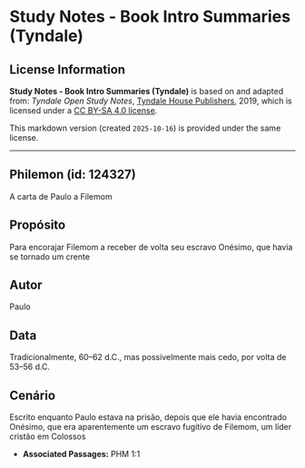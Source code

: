# Study Notes - Book Intro Summaries (Tyndale)

## License Information

**Study Notes - Book Intro Summaries (Tyndale)** is based on and adapted from: _Tyndale Open Study Notes_, [Tyndale House Publishers](https://tyndaleopenresources.com/), 2019, which is licensed under a [CC BY-SA 4.0 license](https://creativecommons.org/licenses/by-sa/4.0/legalcode.en).

This markdown version (created `2025-10-16`) is provided under the same license.



--------------------------------

## Philemon (id: 124327)

A carta de Paulo a Filemom

Propósito
---------

Para encorajar Filemom a receber de volta seu escravo Onésimo, que havia se tornado um crente

Autor
-----

Paulo

Data
----

Tradicionalmente, 60–62 d.C., mas possivelmente mais cedo, por volta de 53–56 d.C.

Cenário
-------

Escrito enquanto Paulo estava na prisão, depois que ele havia encontrado Onésimo, que era aparentemente um escravo fugitivo de Filemom, um líder cristão em Colossos

* **Associated Passages:** PHM 1:1

